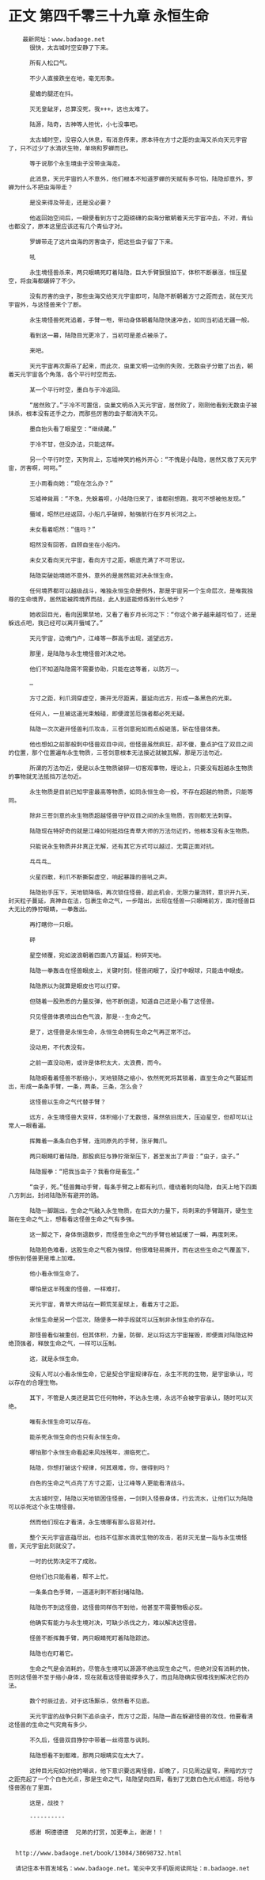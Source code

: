 # 正文 第四千零三十九章 永恒生命
        最新网址：www.badaoge.net
          很快，太古城时空安静了下来。
      
          所有人松口气。
      
          不少人直接跌坐在地，毫无形象。
      
          星蟾的腿还在抖。
      
          灭无皇龇牙，总算没死，我+++，这也太难了。
      
          陆源，陆奇，古神等人担忧，小七没事吧。
      
          太古城时空，没容众人休息，有消息传来，原本待在方寸之距的虫海又杀向天元宇宙了，只不过少了水滴状生物，单晓和罗蝉而已。
      
          等于说那个永生境虫子没带虫海走。
      
          此消息，天元宇宙的人不意外，他们根本不知道罗蝉的天赋有多可怕，陆隐却意外，罗蝉为什么不把虫海带走？
      
          是没来得及带走，还是没必要？
      
          他返回始空间后，一眼便看到方寸之距磅礴的虫海分散朝着天元宇宙冲去，不对，青仙也都没了，原本这里应该还有几个青仙才对。
      
          罗蝉带走了这片虫海的厉害虫子，把这些虫子留了下来。
      
          吼
      
          永生境怪兽杀来，两只眼睛死盯着陆隐，巨大手臂狠狠拍下，体积不断暴涨，恒压星空，将虫海都碾碎了不少。
      
          没有厉害的虫子，那些虫海交给天元宇宙即可，陆隐不断朝着方寸之距而去，就在天元宇宙外，与这怪兽来个了断。
      
          永生境怪兽死死追着，手臂一甩，带动身体朝着陆隐快速冲去，如同当初追无疆一般。
      
          看到这一幕，陆隐目光更冷了，当初可是差点被杀了。
      
          来吧。
      
          天元宇宙再次厮杀了起来，而此次，虫巢文明一边倒的失败，无数虫子分散了出去，朝着天元宇宙各个角落，各个平行时空而去。
      
          某一个平行时空，墨白与于冷返回。
      
          “居然败了。”于冷不可置信，虫巢文明杀入天元宇宙，居然败了，刚刚他看到无数虫子被抹杀，根本没有还手之力，而那些厉害的虫子都消失不见。
      
          墨白抬头看了眼星空：“继续藏。”
      
          于冷不甘，但没办法，只能这样。
      
          另一个平行时空，天狗背上，忘墟神笑的格外开心：“不愧是小陆隐，居然又救了天元宇宙，厉害啊，呵呵。”
      
          王小雨看向她：“现在怎么办？”
      
          忘墟神耸肩：“不急，先躲着呗，小陆隐归来了，谁都别想跑，我可不想被他发现。”
      
          蜃域，昭然已经返回，小船几乎破碎，勉强航行在岁月长河之上。
      
          未女看着昭然：“值吗？”
      
          昭然没有回答，自顾自坐在小船内。
      
          未女又看向天元宇宙，看向方寸之距，眼底充满了不可思议。
      
          陆隐突破始境她不意外，意外的是居然能对决永恒生命。
      
          任何境界都可以越级战斗，唯独永恒生命是例外，那是宇宙另一个生命层次，是唯我独尊的生命境界，居然能被跨境界而战，此人到底能修炼到什么地步？
      
          她收回目光，看向因果禁地，又看了看岁月长河之下：“你这个弟子越来越可怕了，还是躲远点吧，我已经可以离开蜃域了。”
      
          天元宇宙，边境门户，江峰等一群高手出现，遥望远方。
      
          那里，是陆隐与永生境怪兽对决之地。
      
          他们不知道陆隐需不需要协助，只能在这等着，以防万一。
      
          …
      
          方寸之距，利爪洞穿虚空，撕开无尽距离，蔓延向远方，形成一条黑色的光束。
      
          任何人，一旦被这道光束触碰，即便渡苦厄强者都必死无疑。
      
          陆隐一次次避开怪兽利爪攻击，三苍剑意宛如雨点般砸落，斩在怪兽体表。
      
          他也想如之前那般刺中怪兽双目中间，但怪兽虽然疯狂，却不傻，重点护住了双目之间的位置，那个位置遍布永生物质，三苍剑意根本无法接近就被瓦解，那是万法勿近。
      
          所谓的万法勿近，便是以永生物质破碎一切客观事物，理论上，只要没有超越永生物质的事物就无法抵挡万法勿近。
      
          永生物质是目前已知宇宙最高等物质，如同永恒生命一般，不存在超越的物质，只能等同。
      
          除非三苍剑意的永生物质超越怪兽守护双目之间的永生物质，否则都无法刺穿。
      
          陆隐现在特好奇的就是江峰如何抵挡住青草大师的万法勿近的，他根本没有永生物质。
      
          只能说永生物质并非真正无解，还有其它方式可以越过，无需正面对抗。
      
          乓乓乓…
      
          火星四散，利爪不断撕裂虚空，响起暴躁的兽吼之声。
      
          陆隐抬手压下，天地锁降临，再次锁住怪兽，趁此机会，无限力量流转，意识开九天，封天粒子蔓延，真神自在法，包裹生命之气，一步踏出，出现在怪兽一只眼睛前方，面对怪兽巨大无比的狰狞眼睛，一拳轰出。
      
          再打瞎你一只眼。
      
          砰
      
          星空倾覆，宛如波浪朝着四面八方蔓延，粉碎天地。
      
          陆隐一拳轰击在怪兽眼皮上，关键时刻，怪兽闭眼了，没打中眼球，只能击中眼皮。
      
          陆隐原以为就算是眼皮也可以打穿。
      
          但随着一股熟悉的力量反弹，他不断倒退，知道自己还是小看了这怪兽。
      
          只见怪兽体表喷出白色气浪，那是--生命之气。
      
          是了，这怪兽是永恒生命，永恒生命拥有生命之气再正常不过。
      
          没动用，不代表没有。
      
          之前一直没动用，或许是体积太大，太浪费，而今。
      
          陆隐眼看着怪兽不断缩小，天地锁随之缩小，依然死死将其锁着，直至生命之气蔓延而出，形成一条条手臂，一条，两条，三条，怎么会？
      
          这怪兽以生命之气代替手臂？
      
          远方，永生境怪兽大变样，体积缩小了无数倍，虽然依旧庞大，压迫星空，但却可以让常人一眼看遍。
      
          挥舞着一条条白色手臂，连同原先的手臂，张牙舞爪。
      
          两只眼睛盯着陆隐，那股疯狂与狰狞渐渐压下，甚至发出了声音：“虫子，虫子。”
      
          陆隐握拳：“把我当虫子？我看你是畜生。”
      
          “虫子，死。”怪兽舞动手臂，每条手臂之上都有利爪，缠绕着刺向陆隐，自天上地下四面八方刺出，封闭陆隐所有避开的路。
      
          陆隐一脚踹出，生命之气融入永生物质，在巨大的力量下，将刺来的手臂踹开，硬生生踹在生命之气上，想看看这怪兽生命之气有多强。
      
          这一脚之下，身体倒退数步，而怪兽生命之气的手臂也被延缓了一瞬，再度刺来。
      
          陆隐脸色难看，这股生命之气极为强悍，他很难轻易撕开，而在这些生命之气覆盖下，想伤到怪兽更是难上加难。
      
          他小看永恒生命了。
      
          哪怕是这半残废的怪兽，一样难打。
      
          天元宇宙，青草大师站在一颗荒芜星球上，看着方寸之距。
      
          永恒生命是另一个层次，随便多一种手段就可以压制非永恒生命的存在。
      
          那怪兽看似被重创，但其体积，力量，防御，足以将这方宇宙摧毁，即便面对陆隐这种绝顶强者，释放生命之气，一样可以压制。
      
          这，就是永恒生命。
      
          没有人可以小看永恒生命，它是契合宇宙规律存在，永生不死的生物，是宇宙承认，可以存在的合理生物。
      
          其下，不管是人类还是其它任何物种，不达永生境，永远不会被宇宙承认，随时可以灭绝。
      
          唯有永恒生命可以存在。
      
          能杀死永恒生命的也只有永恒生命。
      
          哪怕那个永恒生命看起来风烛残年，濒临死亡。
      
          陆隐，你想打破这个规律，何其艰难，你，做得到吗？
      
          白色的生命之气点亮了方寸之距，让江峰等人更能看清战斗。
      
          太古城时空，陆隐以天地锁困住怪兽，一剑刺入怪兽身体，行云流水，让他们以为陆隐可以杀死这个永生境怪兽。
      
          然而他们现在才看清，永生境哪有那么容易对付。
      
          整个天元宇宙底蕴尽出，也挡不住那水滴状生物的攻击，若非灭无皇一指与永生境怪兽，天元宇宙此刻就没了。
      
          一时的优势决定不了成败。
      
          但他们也只能看着，帮不上忙。
      
          一条条白色手臂，一道道利刺不断封堵陆隐。
      
          陆隐伤不到这怪兽，这怪兽同样伤不到他，他甚至不需要物极必反。
      
          他确实有能力与永生境对决，可缺少杀伐之力，难以解决这怪兽。
      
          怪兽不断挥舞手臂，两只眼睛死盯着陆隐踪迹。
      
          陆隐也在盯着它。
      
          生命之气是会消耗的，尽管永生境可以源源不绝出现生命之气，但绝对没有消耗的快，否则这怪兽不至于缩小身体，现在就看这怪兽能撑多久了，而且陆隐确实很难找到解决它的办法。
      
          数个时辰过去，对于这场厮杀，依然看不见底。
      
          天元宇宙的战争只剩下追杀虫子，而方寸之距，陆隐一直在躲避怪兽的攻伐，他要看清这怪兽的生命之气究竟有多少。
      
          不久后，怪兽双目狰狞中带着一丝得意与讽刺。
      
          陆隐想看不到都难，那两只眼睛实在太大了。
      
          这种目光宛如对他的嘲讽，他下意识要远离怪兽，却晚了，只见周边星穹，黑暗的方寸之距亮起了一个个白色光点，那是生命之气，陆隐望向四周，看到了无数白色光点相连，将他与怪兽困在了里面。
      
          这是，战技？
      
          ----------
      
          感谢 啊德德德  兄弟的打赏，加更奉上，谢谢！！
      
      
      http://www.badaoge.net/book/13084/38698732.html
      
      请记住本书首发域名：www.badaoge.net。笔尖中文手机版阅读网址：m.badaoge.net